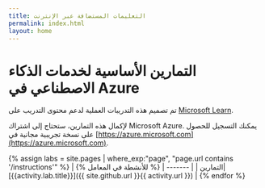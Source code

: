 ```yaml
---
title: التعليمات المستضافة عبر الإنترنت
permalink: index.html
layout: home
---
```


# التمارين الأساسية لخدمات الذكاء الاصطناعي في Azure

تم تصميم هذه التدريبات العملية لدعم محتوى التدريب على [Microsoft Learn](https://docs.microsoft.com/training/).

لإكمال هذه التمارين، ستحتاج إلى اشتراك Microsoft Azure. يمكنك التسجيل للحصول على نسخة تجريبية مجانية في [https://azure.microsoft.com](https://azure.microsoft.com).

{% assign labs = site.pages | where_exp:"page", "page.url contains '/instructions'" %}
| التمارين |
| ------- | 
{% للأنشطة في المعامل %}| [{{activity.lab.title}}]({{ site.github.url }}{{ activity.url }}) |
{% endfor %}
